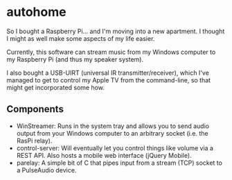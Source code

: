 autohome
===

So I bought a Raspberry Pi... and I'm moving into a new apartment. I thought I might as well make some aspects of my life easier.

Currently, this software can stream music from my Windows computer to my Raspberry Pi (and thus my speaker system).

I also bought a USB-UIRT (universal IR transmitter/receiver), which I've managed to get to control my Apple TV from the command-line, so that might get incorporated some how.

Components
---

- WinStreamer: Runs in the system tray and allows you to send audio output from your Windows computer to an arbitrary socket (i.e. the RasPi relay).
- control-server: Will eventually let you control things like volume via a REST API. Also hosts a mobile web interface (jQuery Mobile).
- parelay: A simple bit of C that pipes input from a stream (TCP) socket to a PulseAudio device.
